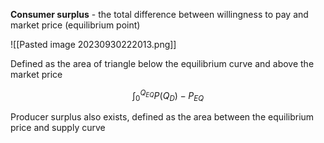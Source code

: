 **Consumer surplus** - the total difference between willingness to pay and market price (equilibrium point)

![[Pasted image 20230930222013.png]]

Defined as the area of triangle below the equilibrium curve and above the market price

$$\int_{0}^{Q_{EQ}}{P(Q_D) - P_{EQ}}$$

Producer surplus also exists, defined as the area between the equilibrium price and supply curve

